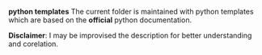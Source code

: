 __python templates__
The current folder is maintained with python templates which are based on the __official__ python documentation.

__Disclaimer__:
I may be improvised the description for better understanding and corelation.